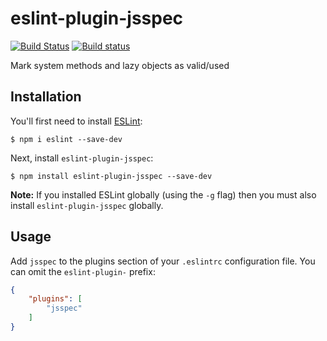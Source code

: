 # eslint-plugin-jsspec

[![Build Status](https://travis-ci.org/jsspec/eslint-plugin-jsspec.svg?branch=master)](https://travis-ci.org/jsspec/eslint-plugin-jsspec)
[![Build status](https://ci.appveyor.com/api/projects/status/mvf6cl7ve46mcn5m?svg=true)](https://ci.appveyor.com/project/HookyQR/eslint-plugin-jsspec)

Mark system methods and lazy objects as valid/used

## Installation

You'll first need to install [ESLint](http://eslint.org):

```
$ npm i eslint --save-dev
```

Next, install `eslint-plugin-jsspec`:

```
$ npm install eslint-plugin-jsspec --save-dev
```

**Note:** If you installed ESLint globally (using the `-g` flag) then you must also install `eslint-plugin-jsspec` globally.

## Usage

Add `jsspec` to the plugins section of your `.eslintrc` configuration file. You can omit the `eslint-plugin-` prefix:

```json
{
    "plugins": [
        "jsspec"
    ]
}
```





